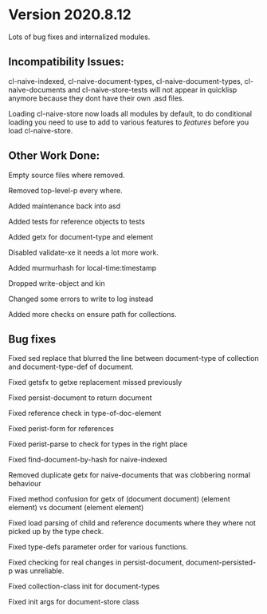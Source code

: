 # Version 2020.8.12

Lots of bug fixes and internalized modules.

## Incompatibility Issues:

cl-naive-indexed, cl-naive-document-types, cl-naive-document-types, cl-naive-documents and cl-naive-store-tests will not appear in quicklisp anymore because they dont have their own .asd files.

Loading cl-naive-store now loads all modules by default, to do conditional loading you need to use to add to various features to *features* before you load cl-naive-store.


## Other Work Done:

Empty source files where removed.

Removed top-level-p every where.

Added maintenance back into asd

Added tests for reference objects to tests

Added getx for document-type and element

Disabled validate-xe it needs a lot more work.

Added murmurhash for local-time:timestamp

Dropped write-object and kin

Changed some errors to write to log instead

Added more checks on ensure path for collections.


## Bug fixes


Fixed sed replace that blurred the line between document-type of collection and document-type-def of document.

Fixed getsfx to getxe replacement missed previously

Fixed persist-document to return document

Fixed reference check in type-of-doc-element

Fixed perist-form for references

Fixed perist-parse to check for types in the right place

Fixed find-document-by-hash for naive-indexed

Removed duplicate getx for naive-documents that was clobbering normal behaviour

Fixed method confusion for getx of (document document) (element element) vs document (element element)

Fixed load parsing of child and reference documents where they where not picked up by the type check.

Fixed type-defs parameter order for various functions.

Fixed checking for real changes in persist-document, document-persisted-p was unreliable.

Fixed collection-class init for document-types

Fixed init args for document-store class





